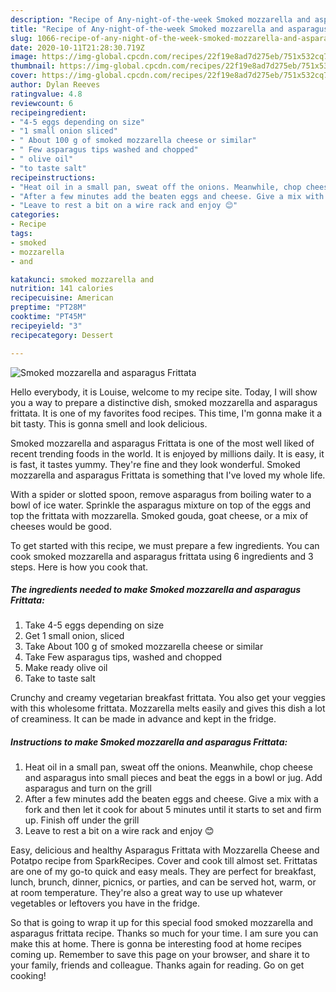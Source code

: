 ```yaml
---
description: "Recipe of Any-night-of-the-week Smoked mozzarella and asparagus Frittata"
title: "Recipe of Any-night-of-the-week Smoked mozzarella and asparagus Frittata"
slug: 1066-recipe-of-any-night-of-the-week-smoked-mozzarella-and-asparagus-frittata
date: 2020-10-11T21:28:30.719Z
image: https://img-global.cpcdn.com/recipes/22f19e8ad7d275eb/751x532cq70/smoked-mozzarella-and-asparagus-frittata-recipe-main-photo.jpg
thumbnail: https://img-global.cpcdn.com/recipes/22f19e8ad7d275eb/751x532cq70/smoked-mozzarella-and-asparagus-frittata-recipe-main-photo.jpg
cover: https://img-global.cpcdn.com/recipes/22f19e8ad7d275eb/751x532cq70/smoked-mozzarella-and-asparagus-frittata-recipe-main-photo.jpg
author: Dylan Reeves
ratingvalue: 4.8
reviewcount: 6
recipeingredient:
- "4-5 eggs depending on size"
- "1 small onion sliced"
- " About 100 g of smoked mozzarella cheese or similar"
- " Few asparagus tips washed and chopped"
- " olive oil"
- "to taste salt"
recipeinstructions:
- "Heat oil in a small pan, sweat off the onions. Meanwhile, chop cheese and asparagus into small pieces and beat the eggs in a bowl or jug. Add asparagus and turn on the grill"
- "After a few minutes add the beaten eggs and cheese. Give a mix with a fork and then let it cook for about 5 minutes until it starts to set and firm up. Finish off under the grill"
- "Leave to rest a bit on a wire rack and enjoy 😊"
categories:
- Recipe
tags:
- smoked
- mozzarella
- and

katakunci: smoked mozzarella and 
nutrition: 141 calories
recipecuisine: American
preptime: "PT28M"
cooktime: "PT45M"
recipeyield: "3"
recipecategory: Dessert

---
```



![Smoked mozzarella and asparagus Frittata](https://img-global.cpcdn.com/recipes/22f19e8ad7d275eb/751x532cq70/smoked-mozzarella-and-asparagus-frittata-recipe-main-photo.jpg)

Hello everybody, it is Louise, welcome to my recipe site. Today, I will show you a way to prepare a distinctive dish, smoked mozzarella and asparagus frittata. It is one of my favorites food recipes. This time, I'm gonna make it a bit tasty. This is gonna smell and look delicious.

Smoked mozzarella and asparagus Frittata is one of the most well liked of recent trending foods in the world. It is enjoyed by millions daily. It is easy, it is fast, it tastes yummy. They're fine and they look wonderful. Smoked mozzarella and asparagus Frittata is something that I've loved my whole life.

With a spider or slotted spoon, remove asparagus from boiling water to a bowl of ice water. Sprinkle the asparagus mixture on top of the eggs and top the frittata with mozzarella. Smoked gouda, goat cheese, or a mix of cheeses would be good.


To get started with this recipe, we must prepare a few ingredients. You can cook smoked mozzarella and asparagus frittata using 6 ingredients and 3 steps. Here is how you cook that.

<!--inarticleads1-->

##### The ingredients needed to make Smoked mozzarella and asparagus Frittata:

1. Take 4-5 eggs depending on size
1. Get 1 small onion, sliced
1. Take  About 100 g of smoked mozzarella cheese or similar
1. Take  Few asparagus tips, washed and chopped
1. Make ready  olive oil
1. Take to taste salt


Crunchy and creamy vegetarian breakfast frittata. You also get your veggies with this wholesome frittata. Mozzarella melts easily and gives this dish a lot of creaminess. It can be made in advance and kept in the fridge. 

<!--inarticleads2-->

##### Instructions to make Smoked mozzarella and asparagus Frittata:

1. Heat oil in a small pan, sweat off the onions. Meanwhile, chop cheese and asparagus into small pieces and beat the eggs in a bowl or jug. Add asparagus and turn on the grill
1. After a few minutes add the beaten eggs and cheese. Give a mix with a fork and then let it cook for about 5 minutes until it starts to set and firm up. Finish off under the grill
1. Leave to rest a bit on a wire rack and enjoy 😊


Easy, delicious and healthy Asparagus Frittata with Mozzarella Cheese and Potatpo recipe from SparkRecipes. Cover and cook till almost set. Frittatas are one of my go-to quick and easy meals. They are perfect for breakfast, lunch, brunch, dinner, picnics, or parties, and can be served hot, warm, or at room temperature. They&#39;re also a great way to use up whatever vegetables or leftovers you have in the fridge. 

So that is going to wrap it up for this special food smoked mozzarella and asparagus frittata recipe. Thanks so much for your time. I am sure you can make this at home. There is gonna be interesting food at home recipes coming up. Remember to save this page on your browser, and share it to your family, friends and colleague. Thanks again for reading. Go on get cooking!
